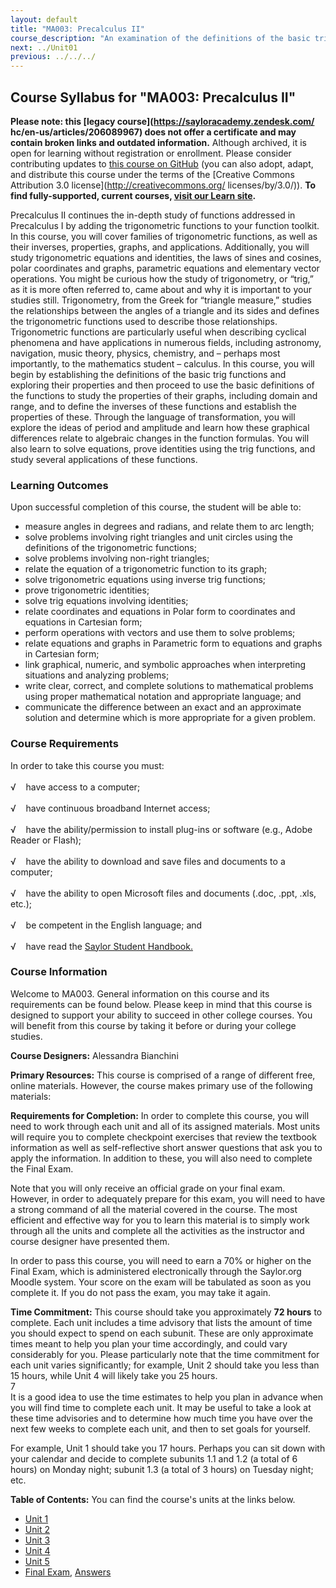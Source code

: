 ```yaml
---
layout: default
title: "MA003: Precalculus II"
course_description: "An examination of the definitions of the basic trig functions, exploration of their properties, and the study of trigonometric equations and identities, the laws of sines and cosines, polar coordinates and graphs, parametric equations, and elementary vector operations."
next: ../Unit01
previous: ../../../
---
```

Course Syllabus for "MA003: Precalculus II"
-------------------------------------------

**Please note: this [legacy course](https://sayloracademy.zendesk.com/
hc/en-us/articles/206089967) does not offer a certificate and may contain 
broken links and outdated information.** Although archived, it is open 
for learning without registration or enrollment. Please consider contributing 
updates to [this course on GitHub](https://github.com/saylordotorg/course_ma003) 
(you can also adopt, adapt, and distribute this course under the terms of 
the [Creative Commons Attribution 3.0 license](http://creativecommons.org/
licenses/by/3.0/)). **To find fully-supported, current courses, [visit our 
Learn site](https://learn.saylor.org).**

Precalculus II continues the in-depth study of functions addressed in
Precalculus I by adding the trigonometric functions to your function
toolkit. In this course, you will cover families of trigonometric
functions, as well as their inverses, properties, graphs, and
applications. Additionally, you will study trigonometric equations and
identities, the laws of sines and cosines, polar coordinates and graphs,
parametric equations and elementary vector operations. You might be
curious how the study of trigonometry, or “trig,” as it is more often
referred to, came about and why it is important to your studies still.
Trigonometry, from the Greek for “triangle measure,” studies the
relationships between the angles of a triangle and its sides and defines
the trigonometric functions used to describe those relationships.
Trigonometric functions are particularly useful when describing cyclical
phenomena and have applications in numerous fields, including astronomy,
navigation, music theory, physics, chemistry, and – perhaps most
importantly, to the mathematics student – calculus. In this course, you
will begin by establishing the definitions of the basic trig functions
and exploring their properties and then proceed to use the basic
definitions of the functions to study the properties of their graphs,
including domain and range, and to define the inverses of these
functions and establish the properties of these. Through the language of
transformation, you will explore the ideas of period and amplitude and
learn how these graphical differences relate to algebraic changes in the
function formulas. You will also learn to solve equations, prove
identities using the trig functions, and study several applications of
these functions.

### Learning Outcomes

Upon successful completion of this course, the student will be able
to:  
  

-   measure angles in degrees and radians, and relate them to arc
    length;
-   solve problems involving right triangles and unit circles using the
    definitions of the trigonometric functions;
-   solve problems involving non-right triangles;
-   relate the equation of a trigonometric function to its graph;
-   solve trigonometric equations using inverse trig functions;
-   prove trigonometric identities;
-   solve trig equations involving identities;
-   relate coordinates and equations in Polar form to coordinates and
    equations in Cartesian form;
-   perform operations with vectors and use them to solve problems;
-   relate equations and graphs in Parametric form to equations and
    graphs in Cartesian form;
-   link graphical, numeric, and symbolic approaches when interpreting
    situations and analyzing problems;
-   write clear, correct, and complete solutions to mathematical
    problems using proper mathematical notation and appropriate
    language; and
-   communicate the difference between an exact and an approximate
    solution and determine which is more appropriate for a given
    problem.

### Course Requirements

In order to take this course you must:  
    
 √    have access to a computer;  
    
 √    have continuous broadband Internet access;  
    
 √    have the ability/permission to install plug-ins or software (e.g.,
Adobe Reader or Flash);  
    
 √    have the ability to download and save files and documents to a
computer;  
    
 √    have the ability to open Microsoft files and documents (.doc,
.ppt, .xls, etc.);  
    
 √    be competent in the English language; and  
        
 √    have read the [Saylor Student
Handbook.](http://www.saylor.org/site/wp-content/uploads/2012/05/Saylor-StudentHandbook.pdf)

### Course Information

Welcome to MA003. General information on this course and its
requirements can be found below. Please keep in mind that this course is
designed to support your ability to succeed in other college courses.
You will benefit from this course by taking it before or during your
college studies.  
  
 **Course Designers:** Alessandra Bianchini  
  
 **Primary Resources:** This course is comprised of a range of different
free, online materials. However, the course makes primary use of the
following materials:  
  
 **Requirements for Completion:** In order to complete this course, you
will need to work through each unit and all of its assigned materials.
Most units will require you to complete checkpoint exercises that review
the textbook information as well as self-reflective short answer
questions that ask you to apply the information. In addition to these,
you will also need to complete the Final Exam.  
  
 Note that you will only receive an official grade on your final exam.
However, in order to adequately prepare for this exam, you will need to
have a strong command of all the material covered in the course. The
most efficient and effective way for you to learn this material is to
simply work through all the units and complete all the activities as the
instructor and course designer have presented them.  
  
 In order to pass this course, you will need to earn a 70% or higher on
the Final Exam, which is administered electronically through the
Saylor.org Moodle system. Your score on the exam will be tabulated as
soon as you complete it. If you do not pass the exam, you may take it
again.  
  
 **Time Commitment:** This course should take you approximately **72
hours** to complete. Each unit includes a time advisory that lists the
amount of time you should expect to spend on each subunit. These are
only approximate times meant to help you plan your time accordingly, and
could vary considerably for you. Please particularly note that the time
commitment for each unit varies significantly; for example, Unit 2
should take you less than 15 hours, while Unit 4 will likely take you 25
hours.  
 7  
 It is a good idea to use the time estimates to help you plan in advance
when you will find time to complete each unit. It may be useful to take
a look at these time advisories and to determine how much time you have
over the next few weeks to complete each unit, and then to set goals for
yourself.  
  
 For example, Unit 1 should take you 17 hours. Perhaps you can sit down
with your calendar and decide to complete subunits 1.1 and 1.2 (a total
of 6 hours) on Monday night; subunit 1.3 (a total of 3 hours) on Tuesday
night; etc.  
  
**Table of Contents:** You can find the course's units at the links below.

- [Unit 1](https://legacy.saylor.org/ma003/Unit01/)
- [Unit 2](https://legacy.saylor.org/ma003/Unit02/)
- [Unit 3](https://legacy.saylor.org/ma003/Unit03/)
- [Unit 4](https://legacy.saylor.org/ma003/Unit04/)
- [Unit 5](https://legacy.saylor.org/ma003/Unit05/)
- [Final Exam](http://saylordotorg.github.io/LegacyExams/MA/MA003/MA003-FinalExam.html), [Answers](http://saylordotorg.github.io/LegacyExams/MA/MA003/MA003-FinalExam-Answers.html)
